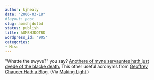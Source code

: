```yaml
---
author: kjhealy
date: "2006-03-18"
#layout: post
slug: aomshjdotbd
status: publish
title: AOMSHJDOTBD
wordpress_id: '905'
categories:
- Misc
---
```


"Whatte the swyve?" you say? [Anothere of myne servauntes hath just dyede of the blacke death.](http://houseoffame.blogs.friendster.com/my_blog/2006/01/abbreviaciouns.html) This other useful acronyms from [Geoffrey Chaucer Hath a Blog](http://houseoffame.blogs.friendster.com/my_blog/). (Via [Making Light](http://www.nielsenhayden.com/makinglight/).)
